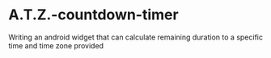 # A.T.Z.-countdown-timer
Writing an android widget that can calculate remaining duration to a specific time and time zone provided
